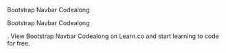 Bootstrap Navbar Codealong

Bootstrap Navbar Codealong

.
View Bootstrap Navbar Codealong on Learn.co and start learning to code for free.

